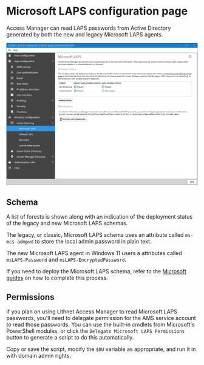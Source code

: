 # Microsoft LAPS configuration page

Access Manager can read LAPS passwords from Active Directory generated by both the new and legacy Microsoft LAPS agents.

![](../../images/ui-page-directory-configuration-active-directory-microsoft-laps.png)

## Schema

A list of forests is shown along with an indication of the deployment status of the legacy and new Microsoft LAPS schemas.

The legacy, or classic, Microsoft LAPS schema uses an attribute called `ms-mcs-admpwd` to store the local admin password in plain text.

The new Microsoft LAPS agent in Windows 11 users a attributes called `msLAPS-Password` and `msLAPS-EncryptedPassword`.

If you need to deploy the Microsoft LAPS schema, refer to the [Microsoft guides](https://aka.ms/laps) on how to complete this process.

## Permissions

If you plan on using Lithnet Access Manager to read Microsoft LAPS passwords, you'll need to delegate permission for the AMS service account to read those passwords. You can use the built-in cmdlets from Microsoft's PowerShell modules, or click the `Delegate Microsoft LAPS Permissions` button to generate a script to do this automatically.

Copy or save the script, modify the `$OU` variable as appropriate, and run it in with domain admin rights.
